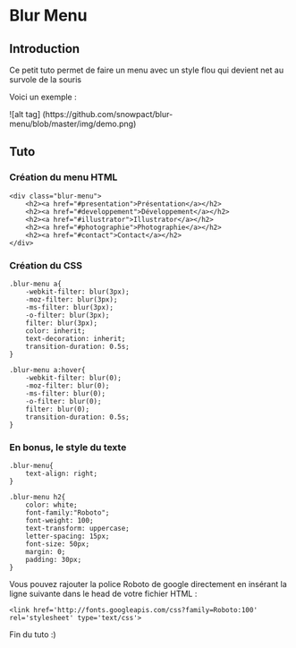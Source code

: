 <h1>Blur Menu</h1>

<h2>Introduction</h2>
<p>Ce petit tuto permet de faire un menu avec un style flou qui devient net au survole de la souris</p>
<p>Voici un exemple :</p>
![alt tag] (https://github.com/snowpact/blur-menu/blob/master/img/demo.png)

<h2>Tuto</h2>

<h3>Création du menu HTML</h3>

	<div class="blur-menu">
		<h2><a href="#presentation">Présentation</a></h2>
		<h2><a href="#developpement">Développement</a></h2>
		<h2><a href="#illustrator">Illustrator</a></h2>
		<h2><a href="#photographie">Photographie</a></h2>
		<h2><a href="#contact">Contact</a></h2>
	</div>
	
<h3>Création du CSS</h3>

	.blur-menu a{
		-webkit-filter: blur(3px);
		-moz-filter: blur(3px);
		-ms-filter: blur(3px);
		-o-filter: blur(3px);
		filter: blur(3px);
		color: inherit;
		text-decoration: inherit;
		transition-duration: 0.5s;
	}

	.blur-menu a:hover{
		-webkit-filter: blur(0);
		-moz-filter: blur(0);
		-ms-filter: blur(0);
		-o-filter: blur(0);
		filter: blur(0);
		transition-duration: 0.5s;
	}
	
<h3>En bonus, le style du texte</h3>

	.blur-menu{
		text-align: right;
	}
	
	.blur-menu h2{
		color: white;
		font-family:"Roboto";
		font-weight: 100;
		text-transform: uppercase;
		letter-spacing: 15px;
		font-size: 50px;
		margin: 0;
		padding: 30px;
	}
	
<p>Vous pouvez rajouter la police Roboto de google directement en insérant la ligne suivante dans le head de votre fichier HTML :</p>
	
    <link href='http://fonts.googleapis.com/css?family=Roboto:100' rel='stylesheet' type='text/css'>
	
Fin du tuto :)


